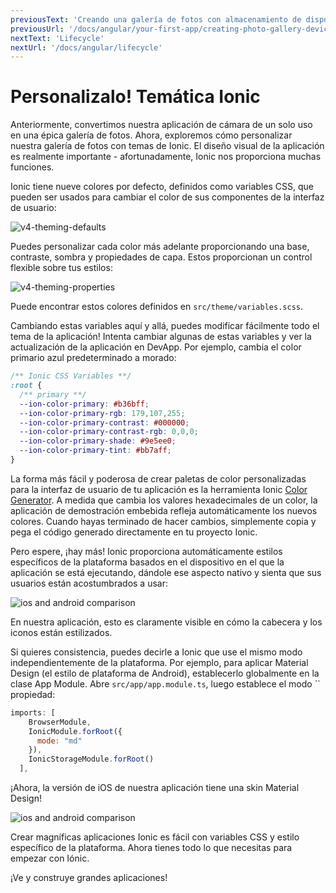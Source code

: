 ```yaml
---
previousText: 'Creando una galería de fotos con almacenamiento de dispositivos'
previousUrl: '/docs/angular/your-first-app/creating-photo-gallery-device-storage'
nextText: 'Lifecycle'
nextUrl: '/docs/angular/lifecycle'
---
```


# Personalizalo! Temática Ionic

Anteriormente, convertimos nuestra aplicación de cámara de un solo uso en una épica galería de fotos. Ahora, exploremos cómo personalizar nuestra galería de fotos con temas de Ionic. El diseño visual de la aplicación es realmente importante - afortunadamente, Ionic nos proporciona muchas funciones.

Ionic tiene nueve colores por defecto, definidos como variables CSS, que pueden ser usados para cambiar el color de sus componentes de la interfaz de usuario:

![v4-theming-defaults](/docs/assets/img/guides/first-app-v4/theming-defaults.png)

Puedes personalizar cada color más adelante proporcionando una base, contraste, sombra y propiedades de capa. Estos proporcionan un control flexible sobre tus estilos:

![v4-theming-properties](/docs/assets/img/guides/first-app-v4/theming-properties.png)

Puede encontrar estos colores definidos en `src/theme/variables.scss`.

Cambiando estas variables aquí y allá, puedes modificar fácilmente todo el tema de la aplicación! Intenta cambiar algunas de estas variables y ver la actualización de la aplicación en DevApp. Por ejemplo, cambia el color primario azul predeterminado a morado:

```css
/** Ionic CSS Variables **/
:root {
  /** primary **/
  --ion-color-primary: #b36bff;
  --ion-color-primary-rgb: 179,107,255;
  --ion-color-primary-contrast: #000000;
  --ion-color-primary-contrast-rgb: 0,0,0;
  --ion-color-primary-shade: #9e5ee0;
  --ion-color-primary-tint: #bb7aff;
}
```

La forma más fácil y poderosa de crear paletas de color personalizadas para la interfaz de usuario de tu aplicación es la herramienta Ionic [Color Generator](/docs/theming/color-generator). A medida que cambia los valores hexadecimales de un color, la aplicación de demostración embebida refleja automáticamente los nuevos colores. Cuando hayas terminado de hacer cambios, simplemente copia y pega el código generado directamente en tu proyecto Ionic.

Pero espere, ¡hay más! Ionic proporciona automáticamente estilos específicos de la plataforma basados en el dispositivo en el que la aplicación se está ejecutando, dándole ese aspecto nativo y sienta que sus usuarios están acostumbrados a usar:

![ios and android comparison](/docs/assets/img/guides/first-app-v3/ion-lab-comparison.png)

En nuestra aplicación, esto es claramente visible en cómo la cabecera y los iconos están estilizados.

Si quieres consistencia, puedes decirle a Ionic que use el mismo modo independientemente de la plataforma. Por ejemplo, para aplicar Material Design (el estilo de plataforma de Android), establecerlo globalmente en la clase App Module. Abre `src/app/app.module.ts`, luego establece el modo `` propiedad:

```Javascript
imports: [
    BrowserModule,
    IonicModule.forRoot({
      mode: "md"
    }),
    IonicStorageModule.forRoot()
  ],
```

¡Ahora, la versión de iOS de nuestra aplicación tiene una skin Material Design!

![ios and android comparison](/docs/assets/img/guides/first-app-v3/ion-lab-md-styling.png)

Crear magníficas aplicaciones Ionic es fácil con variables CSS y estilo específico de la plataforma. Ahora tienes todo lo que necesitas para empezar con Iónic.

¡Ve y construye grandes aplicaciones!